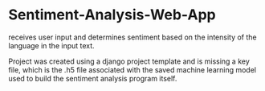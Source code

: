 # Sentiment-Analysis-Web-App
receives user input and determines sentiment based on the intensity of the language in the input text.

Project was created using a django project template and is missing a key file, which is the .h5 file associated with the saved machine learning model used to build
the sentiment analysis program itself.
